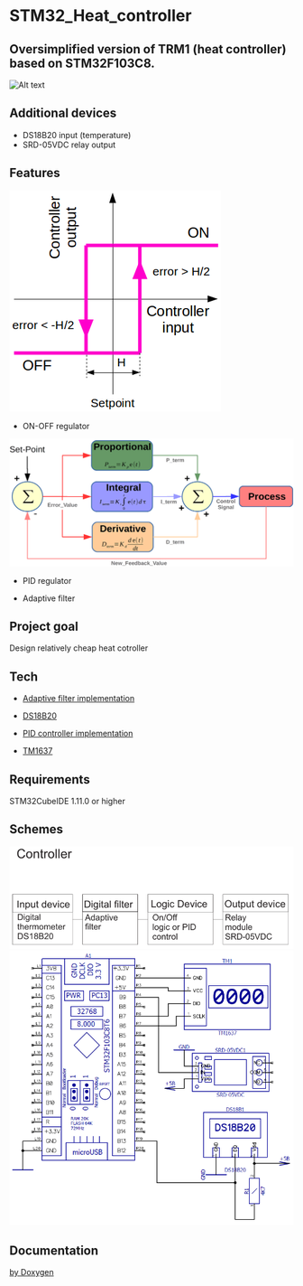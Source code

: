 # STM32_Heat_controller

## Oversimplified version of TRM1 (heat controller) based on STM32F103C8. 

![Alt text](Docs/Heat_controller.jpg)

## Additional devices

- DS18B20 input (temperature)
- SRD-05VDC relay output

## Features

![Alt text](Docs/ON_OFF.png)
- ON-OFF regulator

![Alt text](Docs/PID.png)
- PID regulator

- Adaptive filter

## Project goal

Design relatively cheap heat cotroller

## Tech

- [Adaptive filter implementation](https://alexgyver.ru/lessons/filters/)

- [DS18B20](https://github.com/vtx22/STM32-DS18B20)

- [PID controller implementation](https://alexgyver.ru/lessons/pid/)

- [TM1637](https://github.com/UsefulElectronics/stm32-tm1637-library)

## Requirements

STM32CubeIDE 1.11.0 or higher

## Schemes

![Alt text](Docs/Structure.png)
![Alt text](Docs/Scheme.png)

## Documentation

[by Doxygen](Docs)
